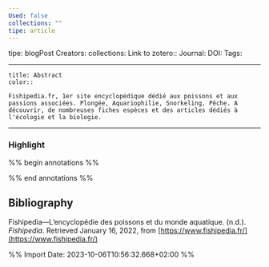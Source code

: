 ```yaml
---
Used: false
collections: ""
tipe: article
---
```

tipe: blogPost
Creators: 
collections: 
Link to zotero:: 
Journal: 
DOI: 
Tags: 

---
```ad-note
title: Abstract
color:: 

Fishipedia.fr, 1er site encyclopédique dédié aux poissons et aux passions associées. Plongée, Aquariophilie, Snorkeling, Pêche. A découvrir, de nombreuses fiches espèces et des articles dédiés à l'écologie et la biologie.

```

---
### Highlight

%% begin annotations %%

%% end annotations %%

## Bibliography

Fishipedia—L’encyclopédie des poissons et du monde aquatique. (n.d.). _Fishipedia_. Retrieved January 16, 2022, from [https://www.fishipedia.fr/](https://www.fishipedia.fr/)

%% Import Date: 2023-10-06T10:56:32.668+02:00 %%
